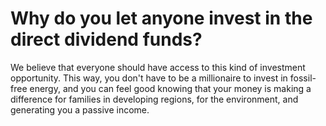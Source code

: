 # Why do you let anyone invest in the direct dividend funds? 

We believe that everyone should have access to this kind of investment opportunity. This way, you don't have to be a millionaire to invest in fossil-free energy, and you can feel good knowing that your money is making a difference for families in developing regions, for the environment, and generating you a passive income.
